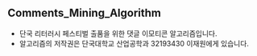 Comments_Mining_Algorithm
---------------------------------
- 단국 리터러시 페스티벌 출품을 위한 댓글 이모티콘 알고리즘입니다.
- 알고리즘의 저작권은 단국대학교 산업공학과 32193430 이재원에게 있습니다.

